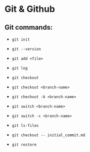 # Git & Github

## Git commands:

- `git init`

- `git --version`

- `git add <file>`

- `git log`

- `git checkout`

- `git checkout <branch-name> `

- `git chechout -b <branch-name> `

- `git switch <branch-name>`

- `git switch -c <branch-name>`

- `git ls-files`

- `git checkout -- initial_commit.md `

- `git restore`
